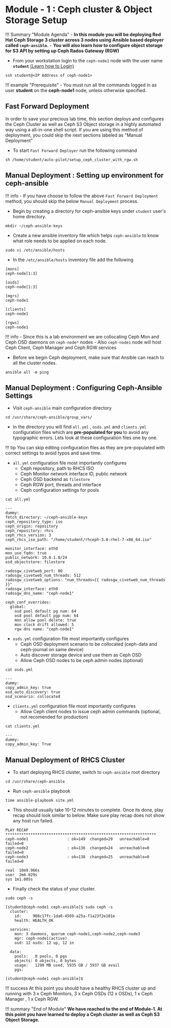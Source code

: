 # Module - 1 : Ceph cluster & Object Storage Setup

!!! Summary "Module Agenda"
    - **In this module you will be deploying Red Hat Ceph Storage 3 cluster across 3 nodes using Ansible based deployer called ``ceph-ansible``.**
    - **You will also learn how to configure object storage for S3 API by setting up Ceph Rados Gateway (RGW)**

- From your workstation login to the ``ceph-node1`` node with the user name **``student``** [(Learn how to Login)](https://ksingh7.github.io/data-show/#accessing-the-lab)

```
ssh student@<IP Address of ceph-node1>
```  

!!! example "Prerequisite"
    - You must run all the commands logged in as user **student** on the **ceph-node1** node, unless otherwise specified. 

## Fast Forward Deployment

In order to save your precious lab time, this section deploys and configures the Ceph Cluster as well as Ceph S3 Object storage in a highly automated way using a all-in-one shell script. If you are using this method of deployment, you could skip the next sections labeled as "Manual Deployment"

- To start ``Fast Forward Deployer`` run the following command

```
sh /home/student/auto-pilot/setup_ceph_cluster_with_rgw.sh
```


## Manual Deployment : Setting up environment for ceph-ansible  

!!! info
    - If you have choose to follow the above ``Fast Forward Deployment`` method, you should skip the below ``Manual Deployment`` process.

- Begin by creating a directory for ceph-ansible keys under ``student`` user's home directory.

```
mkdir ~/ceph-ansible-keys
```

- Create a new ansible inventory file which helps ``ceph-ansible`` to know what role needs to be applied on each node.

```
sudo vi /etc/ansible/hosts
```

- In the ``/etc/ansible/hosts`` inventory file add the following

```
[mons]
ceph-node[1:3]

[osds]
ceph-node[1:3]

[mgrs]
ceph-node1

[clients]
ceph-node1

[rgws]
ceph-node1
```

!!! info
    - Since this is a lab environment we are collocating Ceph Mon and Ceph OSD daemons on `ceph-node*` nodes
    - Also ``ceph-node1`` node will host Ceph Client, Ceph Manager and Ceph RGW services

- Before we begin Ceph deployment, make sure that Ansible can reach to all the cluster nodes.

```
ansible all -m ping
```

## Manual Deployment : Configuring Ceph-Ansible Settings

- Visit ``ceph-ansible`` main configuration directory

```
cd /usr/share/ceph-ansible/group_vars/
```

- In the directory you will find ``all.yml`` , ``osds.yml`` and ``clients.yml`` configuration files which are **pre-populated for you** to avoid any typographic errors. Lets look at these configuration files one by one.

!!! tip
    You can skip editing configuration files as they are pre-populated with correct settings to avoid typos and save time.

- ``all.yml`` configuration file most importantly configures
    - Ceph repository, path to RHCS ISO
    - Ceph Monitor network interface ID, public network
    - Ceph OSD backend as ``filestore``
    - Ceph RGW port, threads and interface
    - Ceph configuration settings for pools

```
cat all.yml
```

```
---
dummy:
fetch_directory: ~/ceph-ansible-keys
ceph_repository_type: iso
ceph_origin: repository
ceph_repository: rhcs
ceph_rhcs_version: 3
ceph_rhcs_iso_path: "/home/student/rhceph-3.0-rhel-7-x86_64.iso"

monitor_interface: eth0
mon_use_fqdn: true
public_network: 10.0.1.0/24
osd_objectstore: filestore

radosgw_civetweb_port: 80
radosgw_civetweb_num_threads: 512
radosgw_civetweb_options: "num_threads={{ radosgw_civetweb_num_threads }}"
radosgw_interface: eth0
radosgw_dns_name: "ceph-node1"

ceph_conf_overrides:
  global:
    osd pool default pg num: 64
    osd pool default pgp num: 64
    mon allow pool delete: true
    mon clock drift allowed: 5
    rgw dns name: "ceph-node1"
```


- ``osds.yml`` configuration file most importantly configures
    - Ceph OSD deployment scenario to be collocated (ceph-data and ceph-journal on same device)
    - Auto discover storage device and use them as Ceph OSD
    - Allow Ceph OSD nodes to be ceph admin nodes (optional)

```
cat osds.yml
```

```
---
dummy:
copy_admin_key: true
osd_auto_discovery: true
osd_scenario: collocated
```

- ``clients.yml`` configuration file most importantly configures
    - Allow Ceph client nodes to issue ceph admin commands (optional, not recomended for production)

```
cat clients.yml
```

```
---
dummy:
copy_admin_key: True
```


## Manual Deployment of RHCS Cluster

- To start deploying RHCS cluster, switch to ``ceph-ansible`` root directory

```
cd /usr/share/ceph-ansible
```


- Run ``ceph-ansible`` playbook

```
time ansible-playbook site.yml
```

- This should usually take 10-12 minutes to complete. Once its done, play recap should look similar to below. Make sure play recap does not show any host run failed.

```
PLAY RECAP ******************************************************************
ceph-node1                 : ok=149  changed=29   unreachable=0    failed=0
ceph-node2                 : ok=136  changed=24   unreachable=0    failed=0
ceph-node3                 : ok=138  changed=25   unreachable=0    failed=0

real  10m9.966s
user  2m6.029s
sys 1m1.005s
```


- Finally check the status of your cluster. 

```
sudo ceph -s
```

```
[student@ceph-node1 ceph-ansible]$ sudo ceph -s
  cluster:
    id:     908c17fc-1da0-4569-a25a-f1a23f2e101e
    health: HEALTH_OK

  services:
    mon: 3 daemons, quorum ceph-node1,ceph-node2,ceph-node3
    mgr: ceph-node1(active)
    osd: 12 osds: 12 up, 12 in

  data:
    pools:   0 pools, 0 pgs
    objects: 0 objects, 0 bytes
    usage:   1290 MB used, 5935 GB / 5937 GB avail
    pgs:

[student@ceph-node1 ceph-ansible]$
```

!!! success
    At this point you should have a healthy RHCS cluster up and running with 3 x Ceph Monitors, 3 x Ceph OSDs (12 x OSDs), 1 x Ceph Manager , 1 x Ceph RGW.

!!! summary "End of Module"
    **We have reached to the end of Module-1. At this point you have learned to deploy a Ceph cluster as well as Ceph S3 Object Storage.**
